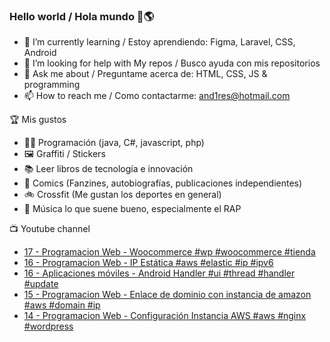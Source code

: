 ### Hello world / Hola mundo 👋🌎

<!--
**xaca/xaca** is a ✨ _special_ ✨ repository because its `README.md` (this file) appears on your GitHub profile.

Here are some ideas to get you started:
-->

- 🌱 I’m currently learning / Estoy aprendiendo: Figma, Laravel, CSS, Android
- 🤔 I’m looking for help with My repos / Busco ayuda con mis repositorios
- 💬 Ask me about / Preguntame acerca de: HTML, CSS, JS & programming 
- 📫 How to reach me / Como contactarme: and1res@hotmail.com

🏆 Mis gustos
- 👨‍💻 Programación (java, C#, javascript, php)
- 🖼️ Graffiti / Stickers
- 📚 Leer libros de tecnología e innovación
- 💢 Comics (Fanzines, autobiografías, publicaciones independientes)
- 🚲 Crossfit (Me gustan los deportes en general)
- 🎤 Música lo que suene bueno, especialmente el RAP
<!--
📝 Frases
- "I only smile in the dark, I only smile when it's complicated" Raybiez
- "De lo que ves créete la mitad de lo que no ves no te creas nada" Kase O
-->
📺 Youtube channel
<!-- BLOG-POST-LIST:START -->
- [17 - Programacion Web - Woocommerce #wp #woocommerce #tienda](https://www.youtube.com/watch?v=OSnDbJFfKGU)
- [16 - Programacion Web - IP Estática #aws #elastic #ip #ipv6](https://www.youtube.com/watch?v=O9zmbF4m_SY)
- [16 - Aplicaciones móviles - Android Handler #ui #thread #handler #update](https://www.youtube.com/watch?v=_vN5CDOsHc0)
- [15 - Programacion Web - Enlace de dominio con instancia de amazon #aws #domain #ip](https://www.youtube.com/watch?v=wWfNzoMGxok)
- [14 - Programacion Web - Configuración Instancia AWS #aws #nginx #wordpress](https://www.youtube.com/watch?v=woPPh65ig4Q)
<!-- BLOG-POST-LIST:END -->
